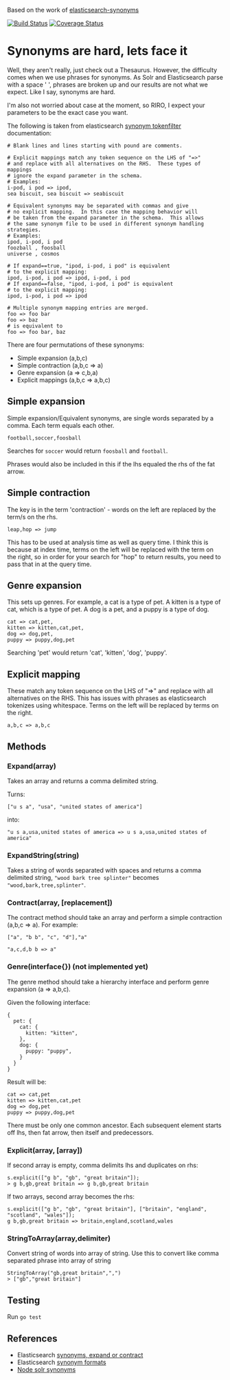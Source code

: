 Based on the work of [elasticsearch-synonyms](https://www.npmjs.com/package/elasticsearch-synonyms)

[![Build Status](https://travis-ci.org/wejick/go-elasticsearch-synonyms.svg?branch=master)](https://travis-ci.org/wejick/go-elasticsearch-synonyms) [![Coverage Status](https://coveralls.io/repos/github/wejick/go-elasticsearch-synonyms/badge.svg?branch=master)](https://coveralls.io/github/wejick/go-elasticsearch-synonyms?branch=master)

# Synonyms are hard, lets face it

Well, they aren't really, just check out a Thesaurus. However, the difficulty comes when we use phrases for synonyms. As Solr and Elasticsearch parse with a space ' ', phrases are broken up and our results are not what we expect. Like I say, synonyms are hard.

I'm also not worried about case at the moment, so RIRO, I expect your parameters to be the exact case you want.

The following is taken from elasticsearch [synonym tokenfilter](https://www.elastic.co/guide/en/elasticsearch/reference/2.3/analysis-synonym-tokenfilter.html) documentation:

```
# Blank lines and lines starting with pound are comments.

# Explicit mappings match any token sequence on the LHS of "=>"
# and replace with all alternatives on the RHS.  These types of mappings
# ignore the expand parameter in the schema.
# Examples:
i-pod, i pod => ipod,
sea biscuit, sea biscuit => seabiscuit

# Equivalent synonyms may be separated with commas and give
# no explicit mapping.  In this case the mapping behavior will
# be taken from the expand parameter in the schema.  This allows
# the same synonym file to be used in different synonym handling strategies.
# Examples:
ipod, i-pod, i pod
foozball , foosball
universe , cosmos

# If expand==true, "ipod, i-pod, i pod" is equivalent
# to the explicit mapping:
ipod, i-pod, i pod => ipod, i-pod, i pod
# If expand==false, "ipod, i-pod, i pod" is equivalent
# to the explicit mapping:
ipod, i-pod, i pod => ipod

# Multiple synonym mapping entries are merged.
foo => foo bar
foo => baz
# is equivalent to
foo => foo bar, baz
```

There are four permutations of these synonyms:

  - Simple expansion (a,b,c)
  - Simple contraction (a,b,c => a)
  - Genre expansion (a => c,b,a)
  - Explicit mappings (a,b,c => a,b,c)

## Simple expansion

Simple expansion/Equivalent synonyms, are single words separated by a comma. Each term equals each other.

```
football,soccer,foosball
```

Searches for ```soccer``` would return ```foosball``` and ```football```.

Phrases would also be included in this if the lhs equaled the rhs of the fat arrow.

## Simple contraction

The key is in the term 'contraction' - words on the left are replaced by the term/s on the rhs.

```
leap,hop => jump
```

This has to be used at analysis time as well as query time. I think this is because at index time, terms on the left will be replaced with the term on the right, so in order for your search for "hop" to return results, you need to pass that in at the query time.

## Genre expansion

This sets up genres. For example, a cat is a type of pet. A kitten is a type of cat, which is a type of pet. A dog is a pet, and a puppy is a type of dog.

```
cat => cat,pet,
kitten => kitten,cat,pet,
dog => dog,pet,
puppy => puppy,dog,pet
```

Searching 'pet' would return 'cat', 'kitten', 'dog', 'puppy'.

## Explicit mapping

These match any token sequence on the LHS of "=>" and replace with all alternatives on the RHS. This has issues with phrases as elasticsearch tokenizes using whitespace. Terms on the left will be replaced by terms on the right.

```
a,b,c => a,b,c
```

## Methods

### Expand(array)

Takes an array and returns a comma delimited string.

Turns:

```
["u s a", "usa", "united states of america"]
```

into:

```
"u s a,usa,united states of america => u s a,usa,united states of america"
```

### ExpandString(string)

Takes a string of words separated with spaces and returns a comma delimited string, ```"wood bark tree splinter"``` becomes ```"wood,bark,tree,splinter"```.

### Contract(array, [replacement])

The contract method should take an array and perform a simple contraction (a,b,c => a). For example:

```
["a", "b b", "c", "d"],"a"
```

```
"a,c,d,b b => a"
```

### Genre(interface{}) (not implemented yet)

The genre method should take a hierarchy interface and perform genre expansion (a => a,b,c).

Given the following interface:

```
{
  pet: {
    cat: {
      kitten: "kitten",
    },
    dog: {
      puppy: "puppy",
    }
  }
}
```

Result will be:

```
cat => cat,pet
kitten => kitten,cat,pet
dog => dog,pet
puppy => puppy,dog,pet
```

There must be only one common ancestor. Each subsequent element starts off lhs, then fat arrow, then itself and predecessors.

### Explicit(array, [array])

If second array is empty, comma delimits lhs and duplicates on rhs:

```
s.explicit(["g b", "gb", "great britain"]);
> g b,gb,great britain => g b,gb,great britain
```

If two arrays, second array becomes the rhs:

```
s.explicit(["g b", "gb", "great britain"], ["britain", "england", "scotland", "wales"]);
g b,gb,great britain => britain,england,scotland,wales
```

### StringToArray(array,delimiter)

Convert string of words into array of string. Use this to convert like comma separated phrase into array of string

```
StringToArray("gb,great britain",",")
> ["gb","great britain"]
```

## Testing

Run ```go test ```

## References

  - Elasticsearch [synonyms, expand or contract](https://www.elastic.co/guide/en/elasticsearch/guide/current/synonyms-expand-or-contract.html)
  - Elasticsearch [synonym formats](https://www.elastic.co/guide/en/elasticsearch/guide/current/synonym-formats.html)
  - [Node solr synonyms](https://github.com/Prinzhorn/node-solr-synonyms)